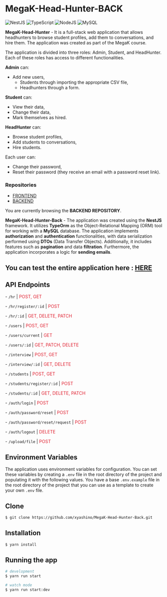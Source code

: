 # MegaK-Head-Hunter-BACK

![NestJS](https://img.shields.io/badge/nestjs-%23E0234E.svg?style=for-the-badge&logo=nestjs&logoColor=white)
![TypeScript](https://img.shields.io/badge/typescript-%23007ACC.svg?style=for-the-badge&logo=typescript&logoColor=white)
![NodeJS](https://img.shields.io/badge/node.js-6DA55F?style=for-the-badge&logo=node.js&logoColor=white)
![MySQL](https://img.shields.io/badge/mysql-%2300f.svg?style=for-the-badge&logo=mysql&logoColor=white)

**MegaK-Head-Hunter** - It is a full-stack web application that allows headhunters to browse student profiles, add them to conversations, and hire them. The application was created as part of the MegaK course.

The application is divided into three roles: Admin, Student, and HeadHunter. Each of these roles has access to different functionalities.

**Admin** can:

- Add new users,
  - Students through importing the appropriate CSV file,
  - Headhunters through a form.

**Student** can:

- View their data,
- Change their data,
- Mark themselves as hired.

**HeadHunter** can:

- Browse student profiles,
- Add students to conversations,
- Hire students.

Each user can:

- Change their password,
- Reset their password (they receive an email with a password reset link).

### Repositories

- [FRONTEND](https://github.com/xyashino/MegaK-Head-Hunter-Front)
- [BACKEND](https://github.com/xyashino/MegaK-Head-Hunter-BACK)

You are currently browsing the **BACKEND REPOSITORY**.

**MegaK-Head-Hunter-Back** -
The application was created using the **NestJS** framework. 
It utilizes **TypeOrm** as the Object-Relational Mapping (ORM) tool for working with a **MySQL** database.
The application implements **authorization** and **authentication** functionalities, with data serialization performed using **DTOs** (Data Transfer Objects).
Additionally, it includes features such as **pagination** and data **filtration**. 
Furthermore, the application incorporates a logic for **sending emails**.

## You can test the entire application here : [HERE](https://megak.yashino.live/)

## API Endpoints

<p>- <code>/hr</code> | <span style="color: #e02635;">POST, GET</span></p>
<p>- <code>/hr/register/:id</code> | <span style="color: #e02635;">POST</span></p>
<p>- <code>/hr/:id</code> | <span style="color: #e02635;">GET, DELETE, PATCH</span></p>
<p>- <code>/users</code> | <span style="color: #e02635;">POST, GET</span></p>
<p>- <code>/users/current</code> | <span style="color: #e02635;">GET</span></p>
<p>- <code>/users/:id</code> | <span style="color: #e02635;">GET, PATCH, DELETE</span></p>
<p>- <code>/interview</code> | <span style="color: #e02635;">POST, GET</span></p>
<p>- <code>/interview/:id</code> | <span style="color: #e02635;">GET, DELETE</span></p>
<p>- <code>/students</code> | <span style="color: #e02635;">POST, GET</span></p>
<p>- <code>/students/register/:id</code> | <span style="color: #e02635;">POST</span></p>
<p>- <code>/students/:id</code> | <span style="color: #e02635;">GET, DELETE, PATCH</span></p>
<p>- <code>/auth/login</code> | <span style="color: #e02635;">POST</span></p>
<p>- <code>/auth/password/reset</code> | <span style="color: #e02635;">POST</span></p>
<p>- <code>/auth/password/reset/request</code> | <span style="color: #e02635;">POST</span></p>
<p>- <code>/auth/logout</code> | <span style="color: #e02635;">DELETE</span></p>
<p>- <code>/upload/file</code> | <span style="color: #e02635;">POST</span></p>

## Environment Variables

The application uses environment variables for configuration. 
You can set these variables by creating a `.env` file in the root directory of the project and populating it with the following values. 
You have a base `.env.example` file in the root directory of the project that you can use as a template to create your own `.env` file.

## Clone

```bash
$ git clone https://github.com/xyashino/MegaK-Head-Hunter-Back.git
```

## Installation

```bash
$ yarn install
```

## Running the app

```bash
# development
$ yarn run start

# watch mode
$ yarn run start:dev
```
